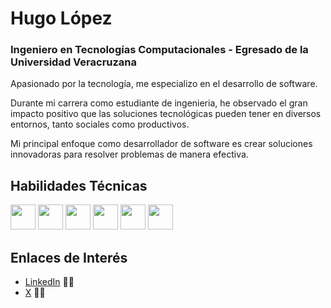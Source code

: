 # Hugo López
### Ingeniero en Tecnologías Computacionales - Egresado de la Universidad Veracruzana
Apasionado por la tecnología, me especializo en el desarrollo de software.

Durante mi carrera como estudiante de ingenieria,
he observado el gran impacto positivo que las soluciones tecnológicas pueden tener en diversos entornos, tanto sociales como productivos.

Mi principal enfoque como desarrollador de software es crear soluciones innovadoras para resolver problemas de manera efectiva.

## Habilidades Técnicas
<Div>
  <img src="https://img.shields.io/badge/-Kotlin-000?&logo=Kotlin" height="40"/>
  <img src="https://img.shields.io/badge/-JetpackCompose-000?&logo=JetpackCompose" height="40"/>
  <img src="https://img.shields.io/badge/-Java-000?&logo=Java" height="40"/>
  
  <img src="https://img.shields.io/badge/-MariaDB-000?&logo=MariaDB" height="40"/>
  <img src="https://img.shields.io/badge/-sqlite-000?&logo=sqlite" height="40"/>
  <img src="https://img.shields.io/badge/-Python-000?&logo=Python" height="40"/>
</Div>

## Enlaces de Interés

- [LinkedIn](https://www.linkedin.com/in/hugo-lopez-diaz/) 🧑‍💻
- [X](https://x.com/HugoLopezDev) 🙍‍♂️
<!--
**Hugodiazz/Hugodiazz** is a ✨ _special_ ✨ repository because its `README.md` (this file) appears on your GitHub profile.

Here are some ideas to get you started:

- 🔭 I’m currently working on ...
- 🌱 I’m currently learning ...
- 👯 I’m looking to collaborate on ...
- 🤔 I’m looking for help with ...
- 💬 Ask me about ...
- 📫 How to reach me: ...
- 😄 Pronouns: ...
- ⚡ Fun fact: ...
-->
